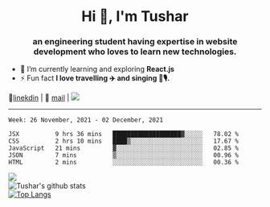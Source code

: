 <h1 align="center">Hi 👋, I'm Tushar</h1>
<h3 align="center">an engineering student having expertise in website development who loves to learn new technologies.</h3>

- 🌱 I’m currently learning and exploring **React.js**
- ⚡ Fun fact **I love travelling ✈️ and singing 🎵🎙️.**

👔[linekdin](https://www.linkedin.com/in/tushar-singh-11377119b/) | 📧 [mail](mailto:tusharsinghynr@gmail.com) | ![](https://komarev.com/ghpvc/?username=tusharsingh2000&color=blue)


---

<!--START_SECTION:waka-->
```text
Week: 26 November, 2021 - 02 December, 2021

JSX          9 hrs 36 mins   ███████████████████▓░░░░░   78.02 % 
CSS          2 hrs 10 mins   ████▒░░░░░░░░░░░░░░░░░░░░   17.67 % 
JavaScript   21 mins         ▓░░░░░░░░░░░░░░░░░░░░░░░░   02.85 % 
JSON         7 mins          ▒░░░░░░░░░░░░░░░░░░░░░░░░   00.96 % 
HTML         2 mins          ░░░░░░░░░░░░░░░░░░░░░░░░░   00.36 % 
```
<!--END_SECTION:waka-->

<img align="left" src="https://github-readme-streak-stats.herokuapp.com/?user=tusharsingh2000&theme=dark" /></br>
![Tushar's github stats](https://github-readme-stats.vercel.app/api?username=tusharsingh2000&show_icons=true&theme=radical&count_private=true)</br>
[![Top Langs](https://github-readme-stats.vercel.app/api/top-langs/?username=tusharsingh2000&theme=radical)](https://github.com/tusharsingh2000/github-readme-stats)
